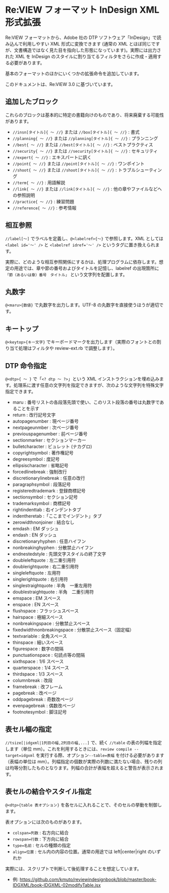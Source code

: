 # Re:VIEW フォーマット InDesign XML 形式拡張

Re:VIEW フォーマットから、Adobe 社の DTP ソフトウェア「InDesign」で読み込んで利用しやすい XML 形式に変換できます (通常の XML とほぼ同じですが、文書構造ではなく見た目を指向した形態になっています)。実際には出力された XML を InDesign のスタイルに割り当てるフィルタをさらに作成・適用する必要があります。

基本のフォーマットのほかにいくつかの拡張命令を追加しています。

このドキュメントは、Re:VIEW 3.0 に基づいています。

## 追加したブロック
これらのブロックは基本的に特定の書籍向けのものであり、将来廃棄する可能性があります。

* `//insn[タイトル]{ 〜 //}` または `//box[タイトル]{ 〜 //}` : 書式
* `//planning{ 〜 //}` または `//planning[タイトル]{ 〜 //}` : プランニング
* `//best{ 〜 //}` または `//best[タイトル]{ 〜 //}` : ベストプラクティス
* `//security{ 〜 //}` または `//security[タイトル]{ 〜 //}` : セキュリティ
* `//expert{ 〜 //}`  : エキスパートに訊く
* `//point{ 〜 //}` または `//point[タイトル]{ 〜 //}` : ワンポイント
* `//shoot{ 〜 //}` または `//shoot[タイトル]{ 〜 //}` : トラブルシューティング
* `//term{ 〜 //}` : 用語解説
* `//link{ 〜 //}` または `//link[タイトル]{ 〜 //}` : 他の章やファイルなどへの参照説明
* `//practice{ 〜 //}` : 練習問題
* `//reference{ 〜 //}` : 参考情報

## 相互参照

`//label[〜]` でラベルを定義し、`@<labelref>{〜}` で参照します。XML としては `<label id='〜' />` と `<labelref idref='〜' />` というタグに置き換えられます。

実際に、どのような相互参照関係にするかは、処理プログラムに依存します。想定の用途では、章や節の番号およびタイトルを記憶し、labelref の出現箇所に `「節（あるいは章）番号　タイトル」` という文字列を配置します。

## 丸数字

`@<maru>{数値}` で丸数字を出力します。UTF-8 の丸数字を直接使うほうが適切です。

## キートップ

`@<keytop>{キー文字}` でキーボードマークを出力します（実際のフォントとの割り当て処理はフィルタや review-ext.rb で調整します）。

## DTP 命令指定

`@<dtp>{ 〜 }` で「`<? dtp 〜 ?>`」という XML インストラクションを埋め込みます。処理系に渡す任意の文字列を指定できますが、次のような文字列を特殊文字指定できます。

* maru : 番号リストの各段落先頭で使い、このリスト段落の番号は丸数字であることを示す
* return : 改行記号文字
* autopagenumber : 現ページ番号
* nextpageunmber : 次ページ番号
* previouspagenumber : 前ページ番号
* sectionmarker : セクションマーカー
* bulletcharacter : ビュレット (ナカグロ)
* copyrightsymbol : 著作権記号
* degreesymbol : 度記号
* ellipsischaracter : 省略記号
* forcedlinebreak : 強制改行
* discretionarylinebreak : 任意の改行
* paragraphsymbol : 段落記号
* registeredtrademark : 登録商標記号
* sectionsymbol : セクション記号
* trademarksymbol : 商標記号
* rightindenttab : 右インデントタブ
* indentheretab :「ここまでインデント」タブ
* zerowidthnonjoiner : 結合なし
* emdash : EM ダッシュ
* endash : EN ダッシュ
* discretionaryhyphen : 任意ハイフン
* nonbreakinghyphen : 分散禁止ハイフン
* endnestedstyle : 先頭文字スタイルの終了文字
* doubleleftquote : 左二重引用符
* doublerightquote : 右二重引用符
* singleleftquote : 左用符
* singlerightquote : 右引用符
* singlestraightquote : 半角　一重左用符
* doublestraightquote : 半角　二重引用符
* emspace : EM スペース
* enspace : EN スペース
* flushspace : フラッシュスペース
* hairspace : 極細スペース
* nonbreakingspace : 分散禁止スペース
* fixedwidthnonbreakingspace : 分散禁止スペース（固定幅）
* textvariable : 全角スペース
* thinspace : 細いスペース
* figurespace : 数字の間隔
* punctuationspace : 句読点等の間隔
* sixthspace : 1/6 スペース
* quarterspace : 1/4 スペース
* thirdspace : 1/3 スペース
* columnbreak : 改段
* framebreak : 改フレーム
* pagebreak : 改ページ
* oddpagebreak : 奇数改ページ
* evenpagebreak : 偶数改ページ
* footnotesymbol : 脚注記号

## 表セル幅の指定

`//tsize[|idgxml|1列目の幅,2列目の幅,...]` で、続く `//table` の表の列幅を指定します（単位 mm）。これを利用するときには、`review compile --target=idgxml` を実行する際、オプション`--table=表幅` を付ける必要があります（表幅の単位は mm）。列幅指定の個数が実際の列数に満たない場合、残りの列は均等分割したものとなります。列幅の合計が表幅を超えると警告が表示されます。

## 表セルの結合やスタイル指定
`@<dtp>{table 表オプション}` を各セルに入れることで、そのセルの挙動を制御します。

表オプションには次のものがあります。

* `colspan=列数` : 右方向に結合
* `rowspan=行数` : 下方向に結合
* `type=名前` : セルの種類の指定
* `align=位置` : セル内の内容の位置。通常の用途では left|center|right のいずれか

実際には、スクリプトで判断して後処理することを想定しています。

* 例: https://github.com/kmuto/reviewindesignbook/blob/master/book-IDGXML/book-IDGXML-02modifyTable.jsx

